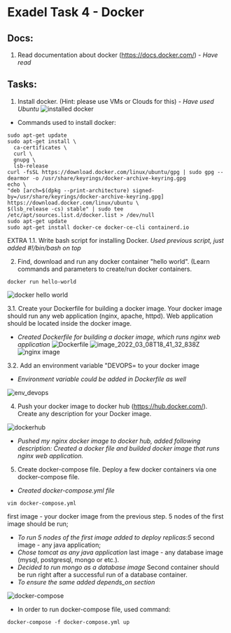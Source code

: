 # Exadel Task 4 - Docker

## Docs:
  1. Read documentation about docker (https://docs.docker.com/) - *Have read*

## Tasks:
  1. Install docker. (Hint: please use VMs or Clouds for this) - *Have used Ubuntu*
  ![installed docker](https://user-images.githubusercontent.com/85607071/157217243-378de675-9612-4023-b898-b58ae9b87749.png)

  - Commands used to install docker:
  ```
  sudo apt-get update
  sudo apt-get install \
    ca-certificates \
    curl \
    gnupg \
    lsb-release
  curl -fsSL https://download.docker.com/linux/ubuntu/gpg | sudo gpg --dearmor -o /usr/share/keyrings/docker-archive-keyring.gpg
  echo \
  "deb [arch=$(dpkg --print-architecture) signed-by=/usr/share/keyrings/docker-archive-keyring.gpg] https://download.docker.com/linux/ubuntu \
  $(lsb_release -cs) stable" | sudo tee /etc/apt/sources.list.d/docker.list > /dev/null
  sudo apt-get update
  sudo apt-get install docker-ce docker-ce-cli containerd.io
  ```

  EXTRA 1.1. Write bash script for installing Docker.
  *Used previous script, just added #!/bin/bash on top* 

  2. Find, download and run any docker container "hello world". (Learn commands and parameters to create/run docker containers. 
  ```
  docker run hello-world
  ```
  ![docker hello world](https://user-images.githubusercontent.com/85607071/157217294-f7f95f38-ebda-4c1d-988c-a4d830cd89e1.png)

  3.1. Create your Dockerfile for building a docker image. Your docker image should run any web application (nginx, apache, httpd). Web application should be located inside the docker image. 
  - *Created Dockerfile for building a docker image, which runs nginx web application*
  ![Dockerfile](https://user-images.githubusercontent.com/85607071/157212664-3e103ef5-cdbf-4f97-b238-52dcd4dabd13.png)
  ![image_2022_03_08T18_41_32_838Z](https://user-images.githubusercontent.com/85607071/157311292-48948c15-511b-4eee-a36d-0040bc4a869d.png)
  ![nginx image](https://user-images.githubusercontent.com/85607071/157212822-103c41d2-f4e3-4625-874d-76e609db9b21.png)

  3.2. Add an environment variable "DEVOPS=<username> to your docker image 
  - *Environment variable could be added in Dockerfile as well*
  
  ![env_devops](https://user-images.githubusercontent.com/85607071/157212743-52c1306e-66b4-47a5-8772-a030eae58176.png)

  4. Push your docker image to docker hub (https://hub.docker.com/). Create any description for your Docker image. 
  
  ![dockerhub](https://user-images.githubusercontent.com/85607071/157212965-36daf907-a128-4e57-8b84-74c79e7ee09e.png)
  - *Pushed my nginx docker image to docker hub, added following description: Created a docker file and builded docker image that runs nginx web application.*
  
  5. Create docker-compose file. Deploy a few docker containers via one docker-compose file. 
  - *Created docker-compose.yml file*
  ```
  vim docker-compose.yml
  ```
  first image - your docker image from the previous step. 5 nodes of the first image should be run; 
  - *To run 5 nodes of the first image added to deploy replicas:5*
  second image - any java application; 
  - *Chose tomcat as any java application*
  last image - any database image (mysql, postgresql, mongo or etc.). 
  - *Decided to run mongo as a database image*
  Second container should be run right after a successful run of a database container. 
  - *To ensure the same added depends_on section*
  
  ![docker-compose](https://user-images.githubusercontent.com/85607071/157215449-c386cb09-3335-4312-b5ac-e910307a679f.png)
  
  - In order to run docker-compose file, used command:
  ```
  docker-compose -f docker-compose.yml up
  ```


 

